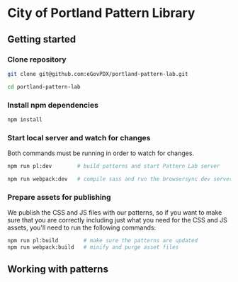 # City of Portland Pattern Library

## Getting started

### Clone repository
```sh
git clone git@github.com:eGovPDX/portland-pattern-lab.git

cd portland-pattern-lab
```

### Install npm dependencies
```sh
npm install
```

### Start local server and watch for changes
Both commands must be running in order to watch for changes.
```sh
npm run pl:dev        # build patterns and start Pattern Lab server

npm run webpack:dev   # compile sass and run the browsersync dev server
```
### Prepare assets for publishing
We publish the CSS and JS files with our patterns, so if you want to make sure that you are correctly including just what you need for the CSS and JS assets, you'll need to run the following commands:
```sh
npm run pl:build        # make sure the patterns are updated
npm run webpack:build   # minify and purge asset files
```
## Working with patterns